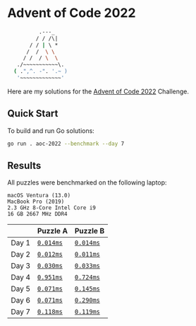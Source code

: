 # Advent of Code 2022

```sh
          .---_ 
         / / /\|
       / / | \ *
      /  /  \ \
     / /  / \  \
   ./~~~~~~~~~~~\.
  ( .",^. -". '.~ )
   '~~~~~~~~~~~~~'
 ```

Here are my solutions for the [Advent of Code 2022](https://adventofcode.com/2022) Challenge.

## Quick Start

To build and run Go solutions:

```sh
go run . aoc-2022 --benchmark --day 7
```


## Results

All puzzles were benchmarked on the following laptop:


```text
macOS Ventura (13.0)
MacBook Pro (2019)
2.3 GHz 8-Core Intel Core i9
16 GB 2667 MHz DDR4
```

|       | Puzzle A                  | Puzzle B                  |
|:------|:--------------------------|:--------------------------|
| Day 1 | [`0.014ms`](./day01/a.go) | [`0.014ms`](./day01/b.go) |
| Day 2 | [`0.012ms`](./day02/a.go) | [`0.011ms`](./day02/b.go) |
| Day 3 | [`0.030ms`](./day03/a.go) | [`0.033ms`](./day03/b.go) |
| Day 4 | [`0.951ms`](./day04/a.go) | [`0.724ms`](./day04/b.go) |
| Day 5 | [`0.071ms`](./day05/a.go) | [`0.145ms`](./day05/b.go) |
| Day 6 | [`0.071ms`](./day06/a.go) | [`0.290ms`](./day06/b.go) |
| Day 7 | [`0.118ms`](./day07/a.go) | [`0.119ms`](./day07/b.go) |

